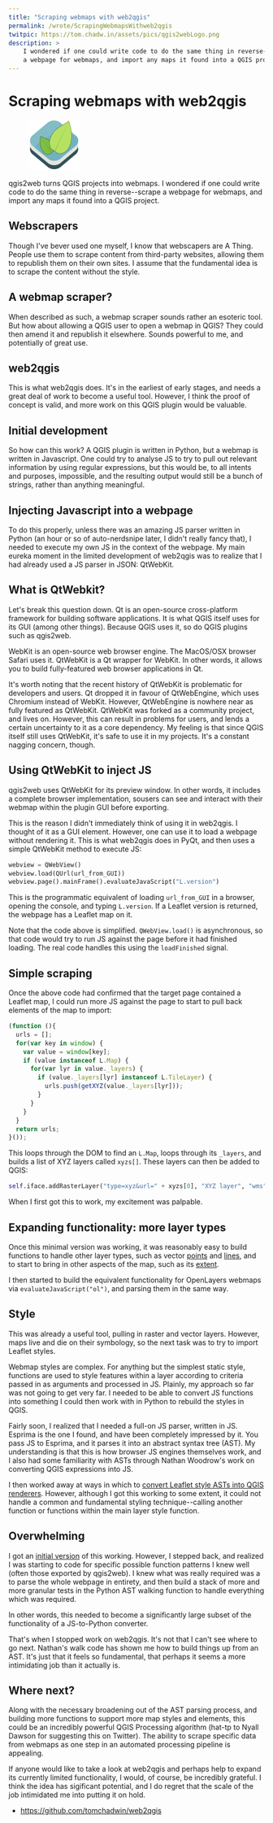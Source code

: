 ```yaml
---
title: "Scraping webmaps with web2qgis"
permalink: /wrote/ScrapingWebmapsWithweb2qgis
twitpic: https://tom.chadw.in/assets/pics/qgis2webLogo.png
description: >
    I wondered if one could write code to do the same thing in reverse--scrape 
    a webpage for webmaps, and import any maps it found into a QGIS project.
---
```


# Scraping webmaps with web2qgis

<figure class="floatright">
<img src="/assets/pics/qgis2webLogo.png" alt="qgis2web" />
</figure>

qgis2web turns QGIS projects into webmaps. I wondered if one could write 
code to do the same thing in reverse--scrape a webpage for webmaps, and import 
any maps it found into a QGIS project.

## Webscrapers
Though I've bever used one myself, I know that webscapers are A Thing. People 
use them to scrape content from third-party websites, allowing them to 
republish them on their own sites. I assume that the fundamental idea is to 
scrape the content without the style.

## A webmap scraper?
When described as such, a webmap scraper sounds rather an esoteric tool. But 
how about allowing a QGIS user to open a webmap in QGIS? They could then amend 
it and republish it elsewhere. Sounds powerful to me, and potentially of great 
use.

## web2qgis
This is what web2qgis does. It's in the earliest of early stages, and needs a 
great deal of work to become a useful tool. However, I think the proof of 
concept is valid, and more work on this QGIS plugin would be valuable.

## Initial development
So how can this work? A QGIS plugin is written in Python, but a webmap is 
written in Javascript. One could try to analyse JS to try to pull out relevant 
information by using regular expressions, but this would be, to all intents 
and purposes, impossible, and the resulting output would still be a bunch of 
strings, rather than anything meaningful.

## Injecting Javascript into a webpage
To do this properly, unless there was an amazing JS parser written in Python 
(an hour or so of auto-nerdsnipe later, I didn't really fancy that), I needed 
to execute my own JS in the context of the webpage. My main eureka moment in 
the limited development of web2qgis was to realize that I had already used a 
JS parser in JSON: QtWebKit.

## What is QtWebkit?
Let's break this question down. Qt is an open-source cross-platform framework 
for building software applications. It is what QGIS itself uses for its GUI 
(among other things). Because QGIS uses it, so do QGIS plugins such as 
qgis2web.

WebKit is an open-source web browser engine. The MacOS/OSX browser Safari uses 
it. QtWebKit is a Qt wrapper for WebKit. In other words, it allows you to 
build fully-featured web browser applications in Qt.

It's worth noting that the recent history of QtWebKit is problematic for 
developers and users. Qt dropped it in favour of QtWebEngine, which uses 
Chromium instead of WebKit. However, QtWebEngine is nowhere near as fully 
featured as QtWebKit. QtWebKit was forked as a community project, and lives 
on. However, this can result in problems for users, and lends a certain 
uncertainty to it as a core dependency. My feeling is that since QGIS itself 
still uses QtWebKit, it's safe to use it in my projects. It's a constant 
nagging concern, though.

## Using QtWebKit to inject JS
qgis2web uses QtWebKit for its preview window. In other words, it includes a 
complete browser implementation, sousers can see and interact with their 
webmap within the plugin GUI before exporting.

This is the reason I didn't immediately think of using it in web2qgis. I 
thought of it as a GUI element. However, one can use it to load a webpage 
without rendering it. This is what web2qgis does in PyQt, and then uses a 
simple QtWebKit method to execute JS:

```python
webview = QWebView()
webview.load(QUrl(url_from_GUI))
webview.page().mainFrame().evaluateJavaScript("L.version")
```

This is the programmatic equivalent of loading `url_from_GUI` in a browser, 
opening the console, and typing `L.version`. If a Leaflet version is returned, 
the webpage has a Leaflet map on it.

Note that the code above is simplified. `QWebView.load()` is asynchronous, so 
that code would try to run JS against the page before it had finished loading. 
The real code handles this using the `loadFinished` signal.

## Simple scraping
Once the above code had confirmed that the target page contained a Leaflet 
map, I could run more JS against the page to start to pull back elements of 
the map to import:

```javascript
(function (){
  urls = [];
  for(var key in window) {
    var value = window[key];
    if (value instanceof L.Map) {
      for(var lyr in value._layers) {
        if (value._layers[lyr] instanceof L.TileLayer) {
          urls.push(getXYZ(value._layers[lyr]));
        }
      }
    }
  }
  return urls;
}());
```

This loops through the DOM to find an `L.Map`, loops through its `_layers`, 
and builds a list of XYZ layers called `xyzs[]`. These layers can then be 
added to QGIS:

```python
self.iface.addRasterLayer("type=xyz&url=" + xyzs[0], "XYZ layer", "wms")
```

When I first got this to work, my excitement was palpable.

## Expanding functionality: more layer types
Once this minimal version was working, it was reasonably easy to build 
functions to handle other layer types, such as vector [points](https://github.com/tomchadwin/web2qgis/commit/0a86c24a6b2bbc6e6ed468f85b228a1b29449847) 
and [lines](https://github.com/tomchadwin/web2qgis/commit/74b0af0f101e737f2b4cde825e108fba0d7fd71b), 
and to start to bring in other aspects of the map, such as its 
[extent](https://github.com/tomchadwin/web2qgis/commit/d2b3347b678abe8812137fa39de5c92004f049b0).

I then started to build the equivalent functionality for OpenLayers webmaps 
via `evaluateJavaScript("ol")`, and parsing them in the same way.

## Style
This was already a useful tool, pulling in raster and vector layers. However, 
maps live and die on their symbology, so the next task was to try to import 
Leaflet styles.

Webmap styles are complex. For anything but the simplest static style, 
functions are used to style features within a layer according to criteria 
passed in as arguments and processed in JS. Plainly, my approach so far was 
not going to get very far. I needed to be able to convert JS functions into 
something I could then work with in Python to rebuild the styles in QGIS.

Fairly soon, I realized that I needed a full-on JS parser, written in JS. 
Esprima is the one I found, and have been completely impressed by it. You pass 
JS to Esprima, and it parses it into an abstract syntax tree (AST). My 
understanding is that this is how browser JS engines themselves work, and I 
also had some familiarity with ASTs through Nathan Woodrow's work on 
converting QGIS expressions into JS.

I then worked away at ways in which to [convert Leaflet style ASTs into QGIS 
renderers](https://github.com/tomchadwin/web2qgis/commit/e58488c7355fca36df9edcd621001b19a0b7363e). 
However, although I got this working to some extent, it could not handle a 
common and fundamental styling technique--calling another function or 
functions within the main layer style function.

## Overwhelming

I got an [initial version](https://github.com/tomchadwin/web2qgis/commit/af9319b63c2ff84eff5010c52b1d2f982e02aab4#diff-e30ae12bc92714646aff60ee1a28d4dbR173) 
of this working. However, I stepped back, and realized I was starting to code 
for specific possible function patterns I knew well (often those exported by 
qgis2web). I knew what was really required was a to parse the whole webpage in 
entirety, and then build a stack of more and more granular tests in the Python 
AST walking function to handle everything which was required.

In other words, this needed to become a significantly large subset of the 
functionality of a JS-to-Python converter.

That's when I stopped work on web2qgis. It's not that I can't see where to go 
next. Nathan's walk code has shown me how to build things up from an AST. It's 
just that it feels so fundamental, that perhaps it seems a more intimidating 
job than it actually is.

## Where next?
Along with the necessary broadening out of the AST parsing process, and 
building more functions to support more map styles and elements, this could be 
an incredibly powerful QGIS Processing algorithm (hat-tp to Nyall Dawson for 
suggesting this on Twitter). The ability to scrape specific data from webmaps 
as one step in an automated processing pipeline is appealing.

If anyone would like to take a look at web2qgis and perhaps help to expand its 
currently limited functionality, I would, of course, be incredibly grateful. I 
think the idea has sigificant potential, and I do regret that the scale of the 
job intimidated me into putting it on hold.

- https://github.com/tomchadwin/web2qgis